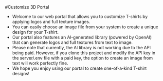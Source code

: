 #Customize 3D Portal
- Welcome to our web portal that allows you to customize T-shirts by applying logos and full texture images.
- You can easily choose an image file from your system to create a unique design for your T-shirt.
- Our portal also features an AI-generated library (powered by OpenAI) that can generate logos and full textures from text to image.
- Please note that currently, the AI library is not working due to the API being paid. However, if you clone this project and modify the API key in the server/.env file with a paid key, the option to create an image from text will work perfectly fine.
- We hope you enjoy using our portal to create one-of-a-kind T-shirt designs!
